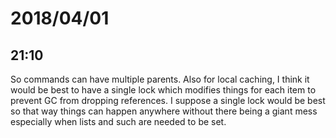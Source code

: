 # 2018/04/01

## 21:10

So commands can have multiple parents. Also for local caching, I think it
would be best to have a single lock which modifies things for each item
to prevent GC from dropping references. I suppose a single lock would be
best so that way things can happen anywhere without there being a giant
mess especially when lists and such are needed to be set.
